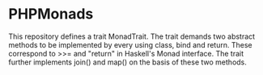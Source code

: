 # PHPMonads

This repository defines a trait MonadTrait. The trait demands two abstract methods to be implemented by every using class, bind and return. These correspond to >>= and "return" in Haskell's Monad interface. The trait further implements join() and map() on the basis of these two methods.
